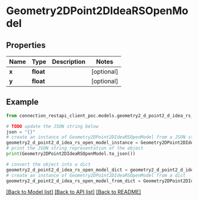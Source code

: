 # Geometry2DPoint2DIdeaRSOpenModel


## Properties

Name | Type | Description | Notes
------------ | ------------- | ------------- | -------------
**x** | **float** |  | [optional] 
**y** | **float** |  | [optional] 

## Example

```python
from connection_restapi_client_poc.models.geometry2_d_point2_d_idea_rs_open_model import Geometry2DPoint2DIdeaRSOpenModel

# TODO update the JSON string below
json = "{}"
# create an instance of Geometry2DPoint2DIdeaRSOpenModel from a JSON string
geometry2_d_point2_d_idea_rs_open_model_instance = Geometry2DPoint2DIdeaRSOpenModel.from_json(json)
# print the JSON string representation of the object
print(Geometry2DPoint2DIdeaRSOpenModel.to_json())

# convert the object into a dict
geometry2_d_point2_d_idea_rs_open_model_dict = geometry2_d_point2_d_idea_rs_open_model_instance.to_dict()
# create an instance of Geometry2DPoint2DIdeaRSOpenModel from a dict
geometry2_d_point2_d_idea_rs_open_model_from_dict = Geometry2DPoint2DIdeaRSOpenModel.from_dict(geometry2_d_point2_d_idea_rs_open_model_dict)
```
[[Back to Model list]](../README.md#documentation-for-models) [[Back to API list]](../README.md#documentation-for-api-endpoints) [[Back to README]](../README.md)


